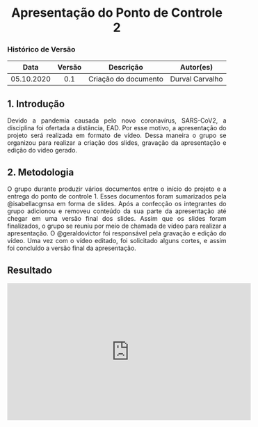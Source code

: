 # <center>Apresentação do Ponto de Controle 2

### Histórico de Versão
|    Data    | Versão | Descrição            | Autor(es)       |
| :--------: | :----: | :------------------: | :-------------: |
| 05.10.2020 |  0.1   | Criação do documento | Durval Carvalho |

<div align="justify">

## 1. Introdução

Devido a pandemia causada pelo novo coronavírus, SARS-CoV2, a disciplina foi ofertada a distância, EAD. Por esse motivo, a apresentação do projeto será realizada em formato de vídeo. Dessa maneira o grupo se organizou para realizar a criação dos slides, gravação da apresentação e edição do video gerado.

## 2. Metodologia

O grupo durante produzir vários documentos entre o início do projeto e a entrega do ponto de controle 1. Esses documentos foram sumarizados pela @isabellacgmsa em forma de slides. Após a confecção os integrantes do grupo adicionou e removeu conteúdo da sua parte da apresentação até chegar em uma versão final dos slides. Assim que os slides foram finalizados, o grupo se reuniu por meio de chamada de vídeo para realizar a apresentação. O @geraldovictor foi responsável pela gravação e edição do vídeo. Uma vez com o vídeo editado, foi solicitado alguns cortes, e assim foi concluído a versão final da apresentação.

## Resultado

<p align='center'>
    <iframe width="560" height="315" src="https://www.youtube-nocookie.com/embed/Q4liqvFu-T8" frameborder="0" allow="accelerometer; autoplay; clipboard-write; encrypted-media; gyroscope; picture-in-picture" allowfullscreen></iframe>
</p>

</div>